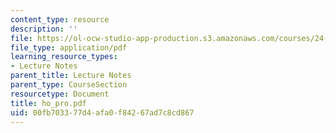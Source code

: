 ```yaml
---
content_type: resource
description: ''
file: https://ol-ocw-studio-app-production.s3.amazonaws.com/courses/24-951-introduction-to-syntax-fall-2003/00fb703377d4afa0f84267ad7c8cd867_ho_pro.pdf
file_type: application/pdf
learning_resource_types:
- Lecture Notes
parent_title: Lecture Notes
parent_type: CourseSection
resourcetype: Document
title: ho_pro.pdf
uid: 00fb7033-77d4-afa0-f842-67ad7c8cd867
---
```

